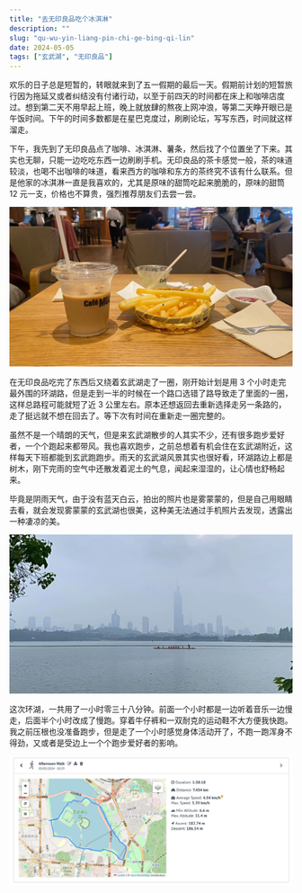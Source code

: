 ```yaml
---
title: "去无印良品吃个冰淇淋"
description: ""
slug: "qu-wu-yin-liang-pin-chi-ge-bing-qi-lin"
date: 2024-05-05
tags: ["玄武湖", "无印良品"]
---
```


欢乐的日子总是短暂的，转眼就来到了五一假期的最后一天。假期前计划的短暂旅行因为拖延又或者纠结没有付诸行动，以至于前四天的时间都在床上和咖啡店度过。想到第二天不用早起上班，晚上就放肆的熬夜上网冲浪，等第二天睁开眼已是午饭时间。下午的时间多数都是在星巴克度过，刷刷论坛，写写东西，时间就这样溜走。

下午，我先到了无印良品点了咖啡、冰淇淋、薯条，然后找了个位置坐了下来。其实也无聊，只能一边吃吃东西一边刷刷手机。无印良品的茶卡感觉一般，茶的味道较淡，也喝不出咖啡的味道，看来西方的咖啡和东方的茶终究不该有什么联系。但是他家的冰淇淋一直是我喜欢的，尤其是原味的甜筒吃起来脆脆的，原味的甜筒 12 元一支，价格也不算贵，强烈推荐朋友们去尝一尝。

![无印良品](https://raw.githubusercontent.com/jimicat/image-upload/main/blog-images/202411051652822.png)

在无印良品吃完了东西后又绕着玄武湖走了一圈，刚开始计划是用 3 个小时走完最外围的环湖路，但是走到一半的时候在一个路口选错了路导致走了里面的一圈，这样总路程可能就短了近 3 公里左右。原本还想返回去重新选择走另一条路的，走了挺远就不想在回去了。等下次有时间在重新走一圈完整的。

虽然不是一个晴朗的天气，但是来玄武湖散步的人其实不少，还有很多跑步爱好者，一个个跑起来都带风。我也喜欢跑步，之前总想着有机会住在玄武湖附近，这样每天下班都能到玄武跑跑步。雨天的玄武湖风景其实也很好看，环湖路边上都是树木，刚下完雨的空气中还散发着泥土的气息，闻起来湿湿的，让心情也舒畅起来。

毕竟是阴雨天气，由于没有蓝天白云，拍出的照片也是雾蒙蒙的，但是自己用眼睛去看，就会发现雾蒙蒙的玄武湖也很美，这种美无法通过手机照片去发现，透露出一种凄凉的美。

![玄武湖](https://raw.githubusercontent.com/jimicat/image-upload/main/blog-images/202411051654988.png)

这次环湖，一共用了一小时零三十八分钟。前面一个小时都是一边听着音乐一边慢走，后面半个小时改成了慢跑。穿着牛仔裤和一双耐克的运动鞋不大方便我快跑。我之前压根也没准备跑步，但是走了一个小时感觉身体活动开了，不跑一跑浑身不得劲，又或者是受边上一个个跑步爱好者的影响。

![环湖](https://raw.githubusercontent.com/jimicat/image-upload/main/blog-images/202411051655941.png)